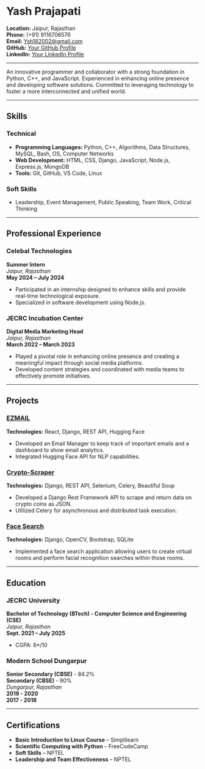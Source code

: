 # Yash Prajapati

**Location:** Jaipur, Rajasthan  
**Phone:** (+91) 9116706576  
**Email:** [Ysh182002@gmail.com](mailto:Ysh182002@gmail.com)  
**GitHub:** [Your GitHub Profile](https://github.com/your-username)  
**LinkedIn:** [Your LinkedIn Profile](https://www.linkedin.com/in/your-profile)  

---

An innovative programmer and collaborator with a strong foundation in Python, C++, and JavaScript. Experienced in enhancing online presence and developing software solutions. Committed to leveraging technology to foster a more interconnected and unified world.

---

## Skills

### Technical
- **Programming Languages:** Python, C++, Algorithms, Data Structures, MySQL, Bash, OS, Computer Networks
- **Web Development:** HTML, CSS, Django, JavaScript, Node.js, Express.js, MongoDB
- **Tools:** Git, GitHub, VS Code, Linux

### Soft Skills
- Leadership, Event Management, Public Speaking, Team Work, Critical Thinking

---

## Professional Experience

### Celebal Technologies  
**Summer Intern**  
*Jaipur, Rajasthan*  
**May 2024 – July 2024**  
- Participated in an internship designed to enhance skills and provide real-time technological exposure.
- Specialized in software development using Node.js.

### JECRC Incubation Center  
**Digital Media Marketing Head**  
*Jaipur, Rajasthan*  
**March 2022 – March 2023**  
- Played a pivotal role in enhancing online presence and creating a meaningful impact through social media platforms.
- Developed content strategies and coordinated with media teams to effectively promote initiatives.

---

## Projects

### [EZMAIL](https://github.com/your-username/ezmail)  
**Technologies:** React, Django, REST API, Hugging Face  
- Developed an Email Manager to keep track of important emails and a dashboard to show email analytics.
- Integrated Hugging Face API for NLP capabilities.

### [Crypto-Scraper](https://github.com/your-username/crypto-scraper)  
**Technologies:** Django, REST API, Selenium, Celery, Beautiful Soup  
- Developed a Django Rest Framework API to scrape and return data on crypto coins as JSON.
- Utilized Celery for asynchronous and distributed task execution.

### [Face Search](https://github.com/your-username/face-search)  
**Technologies:** Django, OpenCV, Bootstrap, SQLite  
- Implemented a face search application allowing users to create virtual rooms and perform facial recognition searches within those rooms.

---

## Education

### JECRC University  
**Bachelor of Technology (BTech) - Computer Science and Engineering (CSE)**  
*Jaipur, Rajasthan*  
**Sept. 2021 – July 2025**  
- CGPA: 8*/10

### Modern School Dungarpur  
**Senior Secondary (CBSE)** - 84.2%  
**Secondary (CBSE)** - 90%  
*Dungarpur, Rajasthan*  
**2019 - 2020**  
**2017 - 2018**

---

## Certifications

- **Basic Introduction to Linux Course** – Simplilearn
- **Scientific Computing with Python** – FreeCodeCamp
- **Soft Skills** – NPTEL
- **Leadership and Team Effectiveness** – NPTEL
